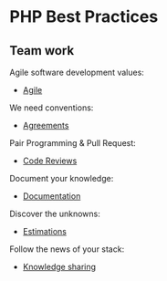 # PHP Best Practices

## Team work

Agile software development values:
* [Agile](/team-work/agile.md)

We need conventions:
* [Agreements](/team-work/agreements.md)

Pair Programming & Pull Request:
* [Code Reviews](/team-work/code-reviews.md)

Document your knowledge:
* [Documentation](/team-work/documentation.md)

Discover the unknowns:
* [Estimations](/team-work/estimations.md)

Follow the news of your stack:
* [Knowledge sharing](/team-work/knowledge-sharing.md)
